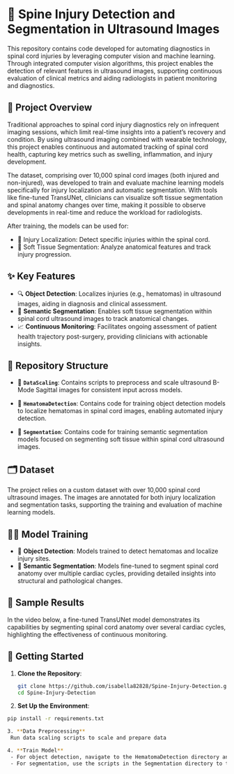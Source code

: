 # 🧠 Spine Injury Detection and Segmentation in Ultrasound Images

This repository contains code developed for automating diagnostics in spinal cord injuries by leveraging computer vision and machine learning. Through integrated computer vision algorithms, this project enables the detection of relevant features in ultrasound images, supporting continuous evaluation of clinical metrics and aiding radiologists in patient monitoring and diagnostics.

## 📜 Project Overview

Traditional approaches to spinal cord injury diagnostics rely on infrequent imaging sessions, which limit real-time insights into a patient’s recovery and condition. By using ultrasound imaging combined with wearable technology, this project enables continuous and automated tracking of spinal cord health, capturing key metrics such as swelling, inflammation, and injury development.

The dataset, comprising over 10,000 spinal cord images (both injured and non-injured), was developed to train and evaluate machine learning models specifically for injury localization and automatic segmentation. With tools like fine-tuned TransUNet, clinicians can visualize soft tissue segmentation and spinal anatomy changes over time, making it possible to observe developments in real-time and reduce the workload for radiologists.

After training, the models can be used for: 

- 📍 Injury Localization: Detect specific injuries within the spinal cord.
- 🧬 Soft Tissue Segmentation: Analyze anatomical features and track injury progression.

## ✨ Key Features

- 🔍 **Object Detection**: Localizes injuries (e.g., hematomas) in ultrasound images, aiding in diagnosis and clinical assessment.
- 🧩 **Semantic Segmentation**: Enables soft tissue segmentation within spinal cord ultrasound images to track anatomical changes.
- 📈 **Continuous Monitoring**: Facilitates ongoing assessment of patient health trajectory post-surgery, providing clinicians with actionable insights.
  
## 📂 Repository Structure

- 📁 **`DataScaling`**: Contains scripts to preprocess and scale ultrasound B-Mode Sagittal images for consistent input across models.
  
- 📁 **`HematomaDetection`**: Contains code for training object detection models to localize hematomas in spinal cord images, enabling automated injury detection.

- 📁 **`Segmentation`**: Contains code for training semantic segmentation models focused on segmenting soft tissue within spinal cord ultrasound images.

## 🗂 Dataset

The project relies on a custom dataset with over 10,000 spinal cord ultrasound images. The images are annotated for both injury localization and segmentation tasks, supporting the training and evaluation of machine learning models.

## 🧑‍🏫 Model Training

- 🔹 **Object Detection**: Models trained to detect hematomas and localize injury sites.
- 🔹 **Semantic Segmentation**: Models fine-tuned to segment spinal cord anatomy over multiple cardiac cycles, providing detailed insights into structural and pathological changes.

## 🎥 Sample Results

In the video below, a fine-tuned TransUNet model demonstrates its capabilities by segmenting spinal cord anatomy over several cardiac cycles, highlighting the effectiveness of continuous monitoring.

## 🚀 Getting Started

1. **Clone the Repository**:
   ```bash
   git clone https://github.com/isabella82828/Spine-Injury-Detection.git
   cd Spine-Injury-Detection

2. **Set Up the Environment**:
  ```bash
  pip install -r requirements.txt

3. **Data Preprocessing**
   Run data scaling scripts to scale and prepare data

4. **Train Model**
   - For object detection, navigate to the HematomaDetection directory and follow the instructions to train the hematoma localization models.
   - For segmentation, use the scripts in the Segmentation directory to train models for soft tissue segmentation.
